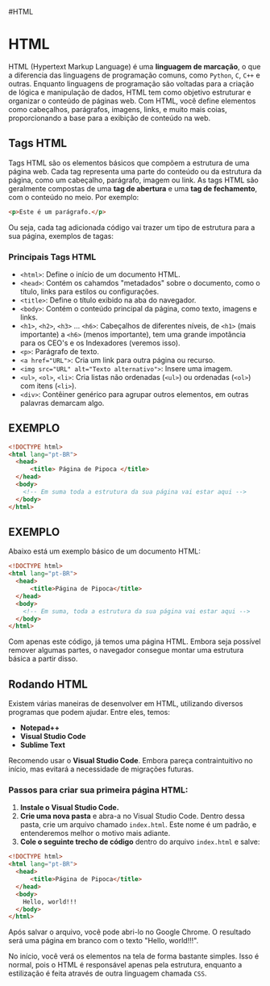 #HTML 
# HTML

HTML (Hypertext Markup Language) é uma **linguagem de marcação**, o que a diferencia das linguagens de programação comuns, como `Python`, `C`, `C++` e outras. Enquanto linguagens de programação são voltadas para a criação de lógica e manipulação de dados, HTML tem como objetivo estruturar e organizar o conteúdo de páginas web.
Com HTML, você define elementos como cabeçalhos, parágrafos, imagens, links, e muito mais coias, proporcionando a base para a exibição de conteúdo na web.

## Tags HTML

Tags HTML são os elementos básicos que compõem a estrutura de uma página web. Cada tag representa uma parte do conteúdo ou da estrutura da página, como um cabeçalho, parágrafo, imagem ou link. As tags HTML são geralmente compostas de uma **tag de abertura** e uma **tag de fechamento**, com o conteúdo no meio. Por exemplo:

```html
<p>Este é um parágrafo.</p>
```
Ou seja, cada tag adicionada código vai trazer um tipo de estrutura para a sua página, exemplos de tagas:
### Principais Tags HTML

- `<html>`: Define o início de um documento HTML.
- `<head>`: Contém os cahamdos "metadados" sobre o documento, como o título, links para estilos ou configurações.
- `<title>`: Define o título exibido na aba do navegador.
- `<body>`: Contém o conteúdo principal da página, como texto, imagens e links.
- `<h1>`, `<h2>`, `<h3>` ... `<h6>`: Cabeçalhos de diferentes níveis, de `<h1>` (mais importante) a `<h6>` (menos importante), tem uma grande impotância para os CEO's e os Indexadores (veremos isso).
- `<p>`: Parágrafo de texto.
- `<a href="URL">`: Cria um link para outra página ou recurso.
- `<img src="URL" alt="Texto alternativo">`: Insere uma imagem.
- `<ul>`, `<ol>`, `<li>`: Cria listas não ordenadas (`<ul>`) ou ordenadas (`<ol>`) com itens (`<li>`).
- `<div>`: Contêiner genérico para agrupar outros elementos, em outras palavras demarcam algo.
## EXEMPLO
```html
<!DOCTYPE html>
<html lang="pt-BR">
  <head>
      <title> Página de Pipoca </title>
  </head>
  <body>
    <!-- Em suma toda a estrutura da sua página vai estar aqui -->
  </body>
</html>
```

## EXEMPLO

Abaixo está um exemplo básico de um documento HTML:

```html
<!DOCTYPE html>
<html lang="pt-BR">
  <head>
      <title>Página de Pipoca</title>
  </head>
  <body>
    <!-- Em suma, toda a estrutura da sua página vai estar aqui -->
  </body>
</html>
```

Com apenas este código, já temos uma página HTML. Embora seja possível remover algumas partes, o navegador consegue montar uma estrutura básica a partir disso.

## Rodando HTML

Existem várias maneiras de desenvolver em HTML, utilizando diversos programas que podem ajudar. Entre eles, temos:

- **Notepad++**
- **Visual Studio Code**
- **Sublime Text**
  
Recomendo usar o **Visual Studio Code**. Embora pareça contraintuitivo no início, mas evitará a necessidade de migrações futuras.

### Passos para criar sua primeira página HTML:

1. **Instale o Visual Studio Code.**
2. **Crie uma nova pasta** e abra-a no Visual Studio Code. Dentro dessa pasta, crie um arquivo chamado `index.html`. Este nome é um padrão, e entenderemos melhor o motivo mais adiante.
3. **Cole o seguinte trecho de código** dentro do arquivo `index.html` e salve:

```html
<!DOCTYPE html>
<html lang="pt-BR">
  <head>
      <title>Página de Pipoca</title>
  </head>
  <body>
    Hello, world!!!
  </body>
</html>
```

Após salvar o arquivo, você pode abri-lo no Google Chrome. O resultado será uma página em branco com o texto "Hello, world!!!". 

No início, você verá os elementos na tela de forma bastante simples. Isso é normal, pois o HTML é responsável apenas pela estrutura, enquanto a estilização é feita através de outra linguagem chamada `CSS`.
